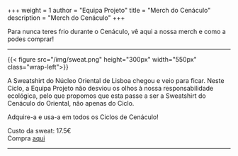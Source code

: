 +++
weight = 1
author = "Equipa Projeto"
title = "Merch do Cenáculo"
description = "Merch do Cenáculo"
+++

Para nunca teres frio durante o Cenáculo, vê aqui a nossa merch e como a podes comprar!

<!--more-->

---

{{< figure src="/img/sweat.png" height="300px" width="550px" class="wrap-left">}}

A Sweatshirt do Núcleo Oriental de Lisboa chegou e veio para ficar. Neste Ciclo, a Equipa Projeto não desviou os olhos à nossa responsabilidade ecológica, pelo que propomos que esta passe a ser a Sweatshirt do Cenáculo do Oriental, não apenas do Ciclo.

Adquire-a e usa-a em todos os Ciclos de Cenáculo!

Custo da sweat: 17.5€  
Compra [aqui](https://forms.gle/MTijoYdjA5j7nWKu9)

---

<!--{{< figure src="/img/kispo.png" height="300px" width="500px" class="wrap-right" >}}
​
O Kispo do Núcleo Oriental de Lisboa traz uma oportunidade de adquirir uma peça diferente, que não seja apenas mais uma sweatshirt. Trazemos-te um kispo impermeável e com forro! Para que possas usar em dias de frio e/ou de chuva.

Adquire-o e usa-o em todos os Ciclos de Cenáculo!

​Custo do casaco: 28€
Compra [aqui](https://forms.gle/t3eiRHzuXLBN5XXa9) -->